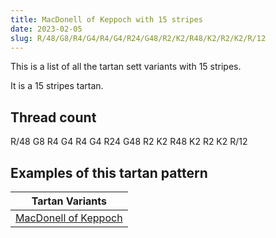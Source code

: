 ```yaml
---
title: MacDonell of Keppoch with 15 stripes
date: 2023-02-05
slug: R/48/G8/R4/G4/R4/G4/R24/G48/R2/K2/R48/K2/R2/K2/R/12
---
```

This is a list of all the tartan sett variants with 15 stripes.

It is a 15 stripes tartan.


## Thread count
R/48 G8 R4 G4 R4 G4 R24 G48 R2 K2 R48 K2 R2 K2 R/12

## Examples of this tartan pattern

| Tartan Variants |
|---------------|
| [MacDonell of Keppoch](/variants/r/48/g8/r4/g4/r4/g4/r24/g48/r2/k2/r48/k2/r2/k2/r/12-g008000-k000000-rc00000)||
